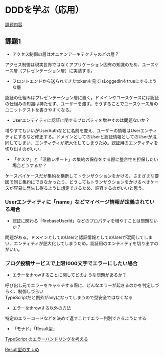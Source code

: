 # DDDを学ぶ（応用）

[課題内容](https://airtable.com/appPxhCPFYGqqN9YU/tblVlFr2q4lIqDKYc/viwX8r6DpCRp80swL/recdP3b322G3fZT2i?blocks=hide)

## 課題1

- アクセス制御の層はオニオンアーキテクチャのどの層？

アクセス制御は現実世界ではなくアプリケーション固有の知識のため、ユースケース層（プレゼンテーション層）に実装する。

- フロントエンドから送られてきたtokenを見てisLoggedInをtrueにするような層

認証の仕組みはプレゼンテーション層に置く。ドメインやユースケースには認証の仕組みの知識は持たせず、ユーザーを渡す。そうすることでユースケース層のユニットテストを書きやすくなる。

- Userエンティティに認証に関するプロパティを増やすのは問題ないか？

増やすてもいいがUserAuthなどに名前を変え、ユーザーの情報はUserエンティティにするなど修正する。ドメインとしてのUserと認証情報としてのUserが混同してしまい、エンティティが肥大化してしまうため。認証用のエンティティを切り出すのがいい。

- 「タスク」と「活動レポート」の集約の保存をする際に整合性を担保したい場合どうするか？

ケースバイケースだが集約を横断してトランザクションをかける。さまざまな要因で同じ集約にできなかったり、どうしてもトランザクションをかけるべきケースが容易に発生し得るように想定できるため、許容するのがいいと思う。


### Userエンティティに「name」などマイページ情報が定義されている場合

- 認証に関わる「firebaseUserId」などのプロパティを増やすことは問題ないか？

問題がある。ドメインとしてのUserと認証情報としてのUserが混同してしまい、エンティティが肥大化してしまうため。認証用のエンティティを切り出すのがいい。

### ブログ投稿サービスで上限1000文字でエラーにしたい場合

- エラーをthrowすることに関してどのような問題があるか？

呼び出し元でエラーをキャッチする際に、どんなエラーが起きるのかを判定しづらく、制御しづらい<br>
TypeScriptだと例外がanyになってしまうので型安全ではなくなる


- エラーをthrowする以外の方法

特定のエラーコードなどを決めて返すことでエラー判別できるようにする

- 「モナド」「Result型」

[TypeScript のエラーハンドリングを考える](https://qiita.com/frozenbonito/items/e708dfb3ab7c1fd3824d)

[Result型のすゝめ](https://zenn.dev/web_tips/books/d76ef4e3a9eed2)